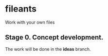 # fileants
Work with your own files

## Stage 0. Concept development.

The work will be done in the **ideas** branch.
